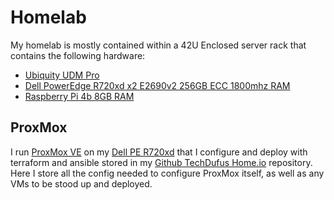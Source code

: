 ---
---
# Homelab

My homelab is mostly contained within a 42U Enclosed server rack that contains the following hardware:

- [Ubiquity UDM Pro](https://store.ui.com/us/en/products/udm-pro)
- [Dell PowerEdge R720xd x2 E2690v2 256GB ECC 1800mhz RAM](https://i.dell.com/sites/content/shared-content/data-sheets/en/Documents/Dell-PowerEdge-R720xd-Spec-Sheet.pdf)
- [Raspberry Pi 4b 8GB RAM](https://www.raspberrypi.com/products/raspberry-pi-4-model-b/)

## ProxMox

I run [ProxMox VE](https://pve.proxmox.com/wiki/Main_Page) on my [Dell PE R720xd](https://i.dell.com/sites/content/shared-content/data-sheets/en/Documents/Dell-PowerEdge-R720xd-Spec-Sheet.pdf) that I configure and deploy with terraform and ansible stored in my [Github TechDufus Home.io](https://github.com/techdufus/home.io) repository. Here I store all the config needed to configure ProxMox itself, as well as any VMs to be stood up and deployed.
